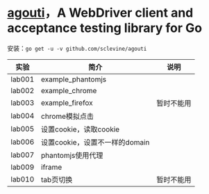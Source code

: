 # [agouti](https://github.com/sclevine/agouti)，A WebDriver client and acceptance testing library for Go
安装：`go get -u -v github.com/sclevine/agouti`

|实验|简介|说明|
|---|---|---|
|lab001|example_phantomjs|
|lab002|example_chrome|
|lab003|example_firefox|暂时不能用|
|lab004|chrome模拟点击|
|lab005|设置cookie，读取cookie|
|lab006|设置cookie，设置不一样的domain|
|lab007|phantomjs使用代理|
|lab009|iframe|
|lab010|tab页切换|暂时不能用|